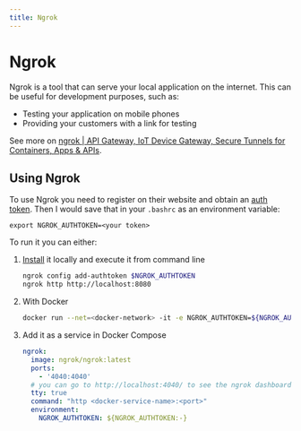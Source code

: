 ```yaml
---
title: Ngrok
---
```


# Ngrok

Ngrok is a tool that can serve your local application on the internet.
This can be useful for development purposes, such as:

- Testing your application on mobile phones
- Providing your customers with a link for testing

See more on [ngrok | API Gateway, IoT Device Gateway, Secure Tunnels for Containers, Apps & APIs](https://ngrok.com/).

## Using Ngrok

To use Ngrok you need to register on their website and obtain an [auth token](https://dashboard.ngrok.com/get-started/your-authtoken).
Then I would save that in your `.bashrc` as an environment variable:

```shell
export NGROK_AUTHTOKEN=<your token>
```

To run it you can either:

1. [Install](https://ngrok.com/download) it locally and execute it from command line

    ```bash
    ngrok config add-authtoken $NGROK_AUTHTOKEN
    ngrok http http://localhost:8080
    ```

2. With Docker

    ```bash
    docker run --net=<docker-network> -it -e NGROK_AUTHTOKEN=${NGROK_AUTHTOKEN} ngrok/ngrok:latest http <docker-service-name>:<port>
    ```

3. Add it as a service in Docker Compose

    ```yaml
    ngrok:
      image: ngrok/ngrok:latest
      ports:
        - '4040:4040'
      # you can go to http://localhost:4040/ to see the ngrok dashboard and the link
      tty: true
      command: "http <docker-service-name>:<port>"
      environment:
        NGROK_AUTHTOKEN: ${NGROK_AUTHTOKEN:-}
    ```
